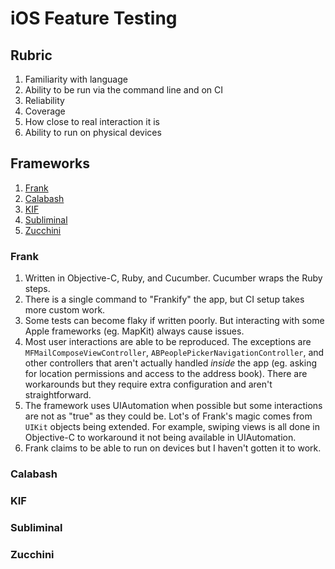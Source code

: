 # iOS Feature Testing

## Rubric

1. Familiarity with language
1. Ability to be run via the command line and on CI
1. Reliability
1. Coverage
1. How close to real interaction it is
1. Ability to run on physical devices

## Frameworks

1. [Frank](http://www.testingwithfrank.com)
1. [Calabash](https://github.com/calabash/calabash-ios)
1. [KIF](https://github.com/kif-framework/KIF)
1. [Subliminal](https://github.com/inkling/Subliminal)
1. [Zucchini](http://www.zucchiniframework.org)

### Frank

1. Written in Objective-C, Ruby, and Cucumber. Cucumber wraps the Ruby steps.
1. There is a single command to "Frankify" the app, but CI setup takes more custom work.
1. Some tests can become flaky if written poorly. But interacting with some Apple frameworks (eg. MapKit) always cause issues.
1. Most user interactions are able to be reproduced. The exceptions are `MFMailComposeViewController`, `ABPeoplePickerNavigationController`, and other controllers that aren't actually handled *inside* the app (eg. asking for location permissions and access to the address book). There are workarounds but they require extra configuration and aren't straightforward.
1. The framework uses UIAutomation when possible but some interactions are not as "true" as they could be. Lot's of Frank's magic comes from `UIKit` objects being extended. For example, swiping views is all done in Objective-C to workaround it not being available in UIAutomation.
1. Frank claims to be able to run on devices but I haven't gotten it to work.

### Calabash

### KIF

### Subliminal

### Zucchini